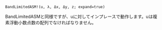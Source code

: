 ```
BandLimitedASM!(u, λ, Δx, Δy, z; expand=true)
```

BandLimitedASMと同様ですが、uに対してインプレースで動作します。uは複素浮動小数点数の配列でなければなりません。
